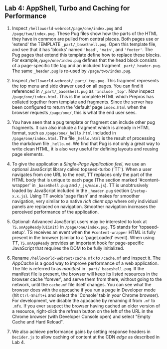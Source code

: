  ## Lab 4: AppShell, Turbo and Caching for Performance

 1. Inspect `/helloworld-webroot/page/one/index.pug` and `/page/two/index.pug`. These Pug files show how the parts of the HTML they have in common are pulled from central places. Both pages use or 'extend' the TEMPLATE `_part/_baseShell.pug`. Open this template file, and see that it has 'blocks' named `'head'`, `'main'`, and `'footer'`. The Pug pages that extend this template define how to replace these blocks. For example,`/page/one/index.pug` defines that the head block consists of a page-specific title tag and an included fragment `_part/_header.pug`. The same `_header.pug` is re-used by `/page/two/index.pug`.

 2. Inspect `/helloworld-webroot/_part/_top.pug`. This fragment represents the top menu and side drawer used on all pages. You can find it referenced in `/_part/_baseShell.pug` as `'include _top'`. Now inspect `/page/one/index.html`. This is the complete HTML which Prepros has collated together from template and fragments. Since the server has been configured to return the 'default' page `index.html` when the browser requests `/page/one/`, this is what the end user sees. 

 3. You have seen that a pug template or fragment can include other pug fragments. It can also include a fragment which is already in HTML format, such as `/page/one/_hello.html` included in `/page/one/index.html`. The file `_hello.html` is the result of processing the markdown file `_hello.md`. We find that Pug is not only a great way to write clean HTML, it is also very useful for defining layouts and reusing page elements.

4. To give the application a _Single-Page Application feel_, we use an optional JavaScript library called topseed-turbo ('TT'). When a user navigates from one URL to the next, TT replaces only the part of the HTML body that is unique to each page (The section marked '#content-wrapper' in `_baseShell.pug` and `/_js/main.js`). TT is unobtrusively loaded by JavaScript included in the `_header.pug` section (`/setup-x.x.js`). Using TT avoids 'page flash' and makes for smoother navigation, very similar to a native _rich client app_ where only individual panels are replaced on navigation. Smoother navigation increases the perceived performance of the application.
 
5. Optional: Advanced JavaScript users may be interested to look at `TS.onAppReady(UIinit)` in `/page/one/index.pug`. TS stands for 'topseed-setup'. TS receives an event when the `#content-wrapper` HTML is fully present in the browser (similar to a 'pageLoaded' event). When using _TT_, `TS.onAppReady` provides an important hook for page-specific JavaScript that requires the DOM to be fully initialized.

6.  Rename `/helloworld-webroot/cache.mfx` to `/cache.mf` and inspect it. The _AppCache_ is a good way to improve performance of a web application. The file is referred to as _manifest_ in `_part/_baseshell.pug`.  If the manifest file is present, the browser will keep its listed resources in the browser cache 'forever', and serve them from there, without going to the network, until the `cache.mf` file itself changes. You can see what the browser does with the appcache if you run a page in Developer mode (hit `Ctrl-Shift+i` and select the 'Console' tab in your Chrome browser). For development, we disable the appcache by renaming it from `.mf` to `.mfx`. If you ever suspect the browser having cached an older version of a resource, right-click the refresh button on the left of the URL in the Chrome browser (with Developer Console open) and select "Empty Cache and Hard Reload".
 
7. We also achieve performance gains by setting response headers in `Decider.js` to allow caching of content at the CDN _edge_ as described in Lab 4.
